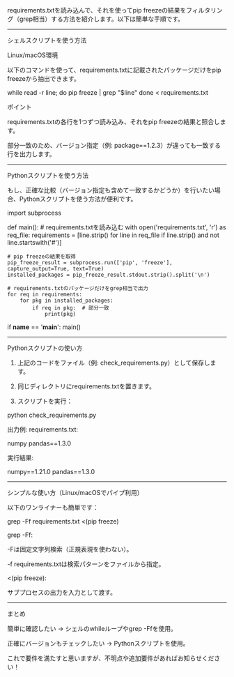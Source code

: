 requirements.txtを読み込んで、それを使ってpip freezeの結果をフィルタリング（grep相当）する方法を紹介します。以下は簡単な手順です。


---

シェルスクリプトを使う方法

Linux/macOS環境

以下のコマンドを使って、requirements.txtに記載されたパッケージだけをpip freezeから抽出できます。

while read -r line; do
    pip freeze | grep "$line"
done < requirements.txt

ポイント

requirements.txtの各行を1つずつ読み込み、それをpip freezeの結果と照合します。

部分一致のため、バージョン指定（例: package==1.2.3）が違っても一致する行を出力します。



---

Pythonスクリプトを使う方法

もし、正確な比較（バージョン指定も含めて一致するかどうか）を行いたい場合、Pythonスクリプトを使う方法が便利です。

import subprocess

def main():
    # requirements.txtを読み込む
    with open('requirements.txt', 'r') as req_file:
        requirements = [line.strip() for line in req_file if line.strip() and not line.startswith('#')]

    # pip freezeの結果を取得
    pip_freeze_result = subprocess.run(['pip', 'freeze'], capture_output=True, text=True)
    installed_packages = pip_freeze_result.stdout.strip().split('\n')

    # requirements.txtのパッケージだけをgrep相当で出力
    for req in requirements:
        for pkg in installed_packages:
            if req in pkg:  # 部分一致
                print(pkg)

if __name__ == '__main__':
    main()


---

Pythonスクリプトの使い方

1. 上記のコードをファイル（例: check_requirements.py）として保存します。


2. 同じディレクトリにrequirements.txtを置きます。


3. スクリプトを実行：

python check_requirements.py



出力例: requirements.txt:

numpy
pandas==1.3.0

実行結果:

numpy==1.21.0
pandas==1.3.0


---

シンプルな使い方（Linux/macOSでパイプ利用）

以下のワンライナーも簡単です：

grep -Ff requirements.txt <(pip freeze)

grep -Ff:

-Fは固定文字列検索（正規表現を使わない）。

-f requirements.txtは検索パターンをファイルから指定。


<(pip freeze):

サブプロセスの出力を入力として渡す。




---

まとめ

簡単に確認したい → シェルのwhileループやgrep -Ffを使用。

正確にバージョンもチェックしたい → Pythonスクリプトを使用。


これで要件を満たすと思いますが、不明点や追加要件があればお知らせください！

